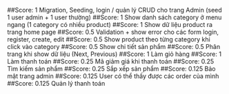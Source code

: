 ##Score: 1
Migration, Seeding, login / quản lý  CRUD cho trang Admin (seed 1 user admin + 1 user thường)
##Score: 1
Show danh sách category ở menu ngang (1 category có nhiều product)
##Score: 1
Show dữ liệu product ra trang home page
##Score: 0.5
Validation + show error cho các form login, register, create, edit
##Score: 0.5
Show product theo từng category khi click vào category
##Score: 0.5
Show chi tiết sản phẩm
##Score: 0.5
Phân trang khi show dữ liệu (Next, Previous)
##Score: 1
Làm giỏ hàng
##Score: 1
Làm thanh toán
##Score: 0.25
Mã giảm giá khi thanh toán
##Score: 0.25
Tìm kiếm sản phẩm
##Score: 0.25
Sắp xếp sản phẩm
##Score: 0.125
Bảo mật trang admin
##Score: 0.125
User có thể thấy được các order của mình
##Score: 0.125
Quản lý thanh toán